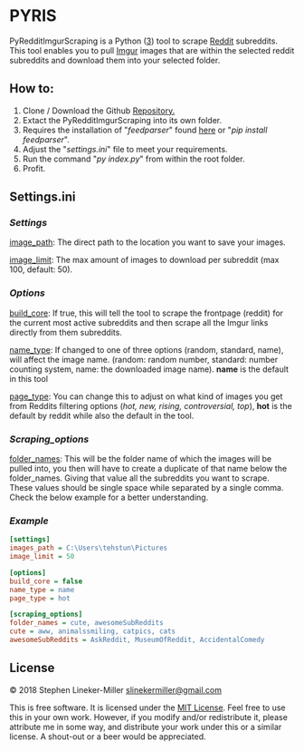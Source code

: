 # PYRIS


PyRedditImgurScraping is a Python ([3](https://www.python.org/downloads/)) tool to scrape [Reddit](https://www.reddit.com/) subreddits.
This tool enables you to pull [Imgur](http://imgur.com/) images that are within the 
selected reddit subreddits and download them into your selected folder.

## How to: 

1. Clone / Download the Github [Repository.](https://github.com/tehstun/Reddit-Imgur-scraping/archive/master.zip) 
2. Extact the PyRedditImgurScraping into its own folder.
3. Requires the installation of "*feedparser*" found [here](https://pypi.python.org/pypi/feedparser) or "*pip install feedparser*".
5. Adjust the "*settings.ini*" file to meet your requirements.
6. Run the command "*py index.py*" from within the root folder.
6. Profit.

## Settings.ini

### *Settings*

[image_path](https://github.com/tehstun/Reddit-Imgur-scraping): The direct path to the location you want to save your images.

[image_limit](https://github.com/tehstun/Reddit-Imgur-scraping): The max amount of images to download per subreddit (max 100, default: 50).

### *Options*

[build_core](https://github.com/tehstun/Reddit-Imgur-scraping): If true, this will tell the tool to scrape the frontpage (reddit) 
for the current most active subreddits and then scrape all the Imgur links directly 
from them subreddits.

[name_type](https://github.com/tehstun/Reddit-Imgur-scraping): If changed to one of three options (random, standard, name), will 
affect the image name. (random: random number, standard: number counting system, 
name: the downloaded image name). **name** is the default in this tool

[page_type](https://github.com/tehstun/Reddit-Imgur-scraping): You can change this to adjust on what kind of images you get from 
Reddits filtering options (*hot, new, rising, controversial, top*), **hot** is the default by reddit while also the default in the tool.

### *Scraping_options*

[folder_names](https://github.com/tehstun/Reddit-Imgur-scraping): This will be the folder name of which the images will be pulled into, 
you then will have to create a duplicate of that name below the folder_names. Giving that value all
the subreddits you want to scrape. These values should be single space while separated by a single comma.
Check the below example for a better understanding.

### *Example*
```ini
[settings]
images_path = C:\Users\tehstun\Pictures
image_limit = 50

[options]
build_core = false
name_type = name
page_type = hot

[scraping_options]
folder_names = cute, awesomeSubReddits
cute = aww, animalssmiling, catpics, cats
awesomeSubReddits = AskReddit, MuseumOfReddit, AccidentalComedy
```
## License

&copy; 2018 Stephen Lineker-Miller <slinekermiller@gmail.com>

This is free software. It is licensed under the [MIT License](http://opensource.org/licenses/MIT). Feel free to use this in your own work. However, if you modify and/or redistribute it, please attribute me in some way, and distribute your work under this or a similar license. A shout-out or a beer would be appreciated.
